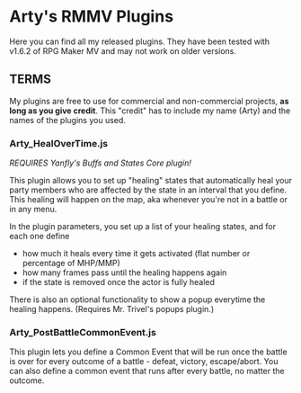 # Arty's RMMV Plugins
Here you can find all my released plugins. They have been tested with v1.6.2 of RPG Maker MV and may not work on older versions.

## TERMS
My plugins are free to use for commercial and non-commercial projects, **as long as you give credit**. This "credit" has to include my name (Arty) and the names of the plugins you used.

### Arty_HealOverTime.js
*REQUIRES Yanfly's Buffs and States Core plugin!*

This plugin allows you to set up "healing" states that automatically heal your party members who are affected by the state in an interval that you define. This healing will happen on the map, aka whenever you're not in a battle or in any menu.

In the plugin parameters, you set up a list of your healing states, and for each one define 
- how much it heals every time it gets activated (flat number or percentage of MHP/MMP)
- how many frames pass until the healing happens again
- if the state is removed once the actor is fully healed

There is also an optional functionality to show a popup everytime the healing happens. (Requires Mr. Trivel's popups plugin.)

### Arty_PostBattleCommonEvent.js
This plugin lets you define a Common Event that will be run once the battle is over for every outcome of a battle - defeat, victory, escape/abort. You can also define a common event that runs after every battle, no matter the outcome.
